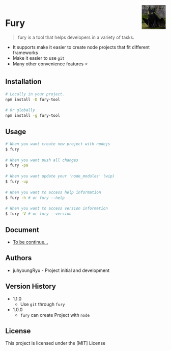 <img width="75px" height="75px" align="right" alt="Inquirer Logo" src="./assets/logo.jpeg" title="fury" />

# Fury

> fury is a tool that helps developers in a variety of tasks.

- It supports make it easier to create node projects that fit different frameworks
- Make it easier to use `git`
- Many other convenience features ⭐️

## Installation

```bash
# Locally in your project.
npm install -D fury-tool

# Or globally
npm install -g fury-tool
```

## Usage

```bash
# When you want create new project with nodejs
$ fury

# When you want push all changes
$ fury -pa

# When you want update your 'node_modules' (wip)
$ fury -up

# When you want to access help information
$ fury -h # or fury --help

# When you want to access version information
$ fury -V # or fury --version
```

## Document

- [To be continue...](https://github.com/juhyoungRyu/queryMaker)

## Authors

- juhyoungRyu - Project initial and development

## Version History

- 1.1.0
  - Use `git` through `fury`
- 1.0.0
  - `fury` can create Project with `node`

## License

This project is licensed under the [MIT] License
